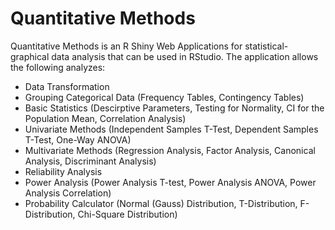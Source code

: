 # Quantitative Methods
Quantitative Methods is an R Shiny Web Applications for statistical-graphical data analysis that can be used in RStudio. The application allows the following analyzes:

- Data Transformation
- Grouping Categorical Data (Frequency Tables, Contingency Tables)
- Basic Statistics (Descirptive Parameters, Testing for Normality, CI for the Population Mean, Correlation Analysis)
- Univariate Methods (Independent Samples T-Test, Dependent Samples T-Test, One-Way ANOVA)
- Multivariate Methods (Regression Analysis, Factor Analysis, Canonical Analysis, Discriminant Analysis)
- Reliability Analysis
- Power Analysis (Power Analysis T-test, Power Analysis ANOVA, Power Analysis Correlation)
- Probability Calculator (Normal (Gauss) Distribution, T-Distribution, F-Distribution, Chi-Square Distribution)

